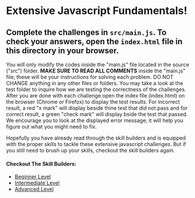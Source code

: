 # Extensive Javascript Fundamentals!

## Complete the challenges in ```src/main.js```. To check your answers, open the ```index.html``` file in this directory in your browser.

You will only modify the codes inside the "main.js" file located in the source ("src") folder. **MAKE SURE TO READ ALL COMMENTS** inside the "main.js" file; these will be your instructions for solving each problem. DO NOT CHANGE anything in any other files or folders. You may take a look at the test folder to inquire how we are testing the correctness of the challenges. After you are done with each challenge open the index file (index.html) on the browser (Chrome or Firefox) to display the test results. For incorrect result, a red "x mark" will display beside thine test that did not pass and for correct result, a green "check mark" will display bside the test that passed. We encourage you to look at the displayed error message; it will help you figure out what you might need to fix.

Hopefully you have already read through the skill builders and is equipped with the proper skills to tackle these extensive javascript challenges. But if you still need to brush up your skills, checkout the skill builders again.

#### Checkout The Skill Builders:

- [Beginner Level](https://github.com/CodesmithLLC/precourse-JSFundamentals/blob/master/Level%201%20(Beginner)/README.md)
- [Intermediate Level](https://github.com/CodesmithLLC/precourse-JSFundamentals/blob/master/Level%202%20(Intermediate)/README.md)
- [Advanced Level](https://github.com/CodesmithLLC/precourse-JSFundamentals/blob/master/Level%203%20(Advanced)/README.md)
